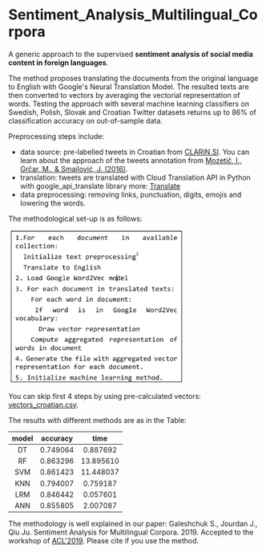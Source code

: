 # Sentiment_Analysis_Multilingual_Corpora
A generic approach to the supervised **sentiment analysis of social media content in foreign languages**.

The method proposes translating the documents from the original language to English with Google's Neural Translation Model. 
The resulted texts are then converted to vectors by averaging the vectorial representation of words. 
Testing the approach with several machine learning classifiers on Swedish, Polish, Slovak and Croatian Twitter datasets returns up to 86% of classification accuracy on out-of-sample data.

Preprocessing steps include:
* data source: pre-labelled tweets in Croatian from [CLARIN.SI](https://www.clarin.si/repository/xmlui/). You can learn about the approach of the tweets annotation from [Mozetič, I., Grčar, M., & Smailović, J. (2016)](https://journals.plos.org/plosone/article?id=10.1371/journal.pone.0155036).
* translation: tweets are translated with Cloud Translation API in Python with google_api_translate library more: [Translate](https://pypi.org/project/google-api-translate/)
* data preprocessing: removing links, punctuation, digits, emojis and lowering the words.

The methodological set-up is as follows:

<img src=https://github.com/GSukr/Sentiment_Analysis_Multilingual_Corpora/blob/master/fig1.png width=350>


You can skip first 4 steps by using pre-calculated vectors: [vectors_croatian.csv](https://github.com/GSukr/Sentiment_Analysis_Multilingual_Corpora/blob/master/vectors_croatian.csv).

The results with different methods are as in the Table:

|model|accuracy	|time     |
|:----:| :----:  |  :----:|
|	DT	|0.749064	|0.887692 |
|	RF	|0.863296	|13.895610|
|	SVM	|0.861423	|11.448037|
|	KNN	|0.794007	|0.759187 |
|	LRM	|0.846442	|0.057601 |
|	ANN	|0.855805	|2.007087 |


The methodology is well explained in our paper: Galeshchuk S., Jourdan J., Qiu Ju. Sentiment Analysis for Multilingual Corpora. 2019. Accepted to the workshop of [ACL'2019](http://www.acl2019.org/EN/call-for-papers.xhtml).
Please cite if you use the method.

